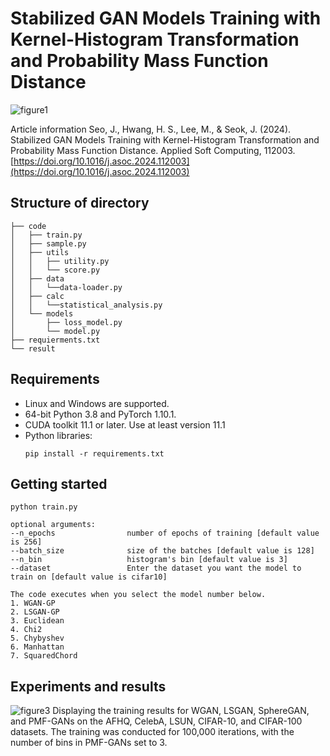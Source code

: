 # Stabilized GAN Models Training with Kernel-Histogram Transformation and Probability Mass Function Distance
![figure1](https://github.com/Jangwon37/PMF-GAN/assets/99333410/f77ad3c8-bd9e-45a8-9812-fe2c124386d6)

Article information
Seo, J., Hwang, H. S., Lee, M., & Seok, J. (2024). Stabilized GAN Models Training with Kernel-Histogram Transformation and Probability Mass Function Distance. Applied Soft Computing, 112003. 
[https://doi.org/10.1016/j.asoc.2024.112003](https://doi.org/10.1016/j.asoc.2024.112003)

## Structure of directory
```
├── code
│   ├── train.py
│   ├── sample.py
│   ├── utils
│   │   ├── utility.py
│   │   └── score.py
│   ├── data
│   │   └──data-loader.py
│   ├── calc
│   │   └──statistical_analysis.py
│   └── models
│       ├── loss_model.py
│       └── model.py
├── requierments.txt
└── result
```

## Requirements
+ Linux and Windows are supported.
+ 64-bit Python 3.8 and PyTorch 1.10.1.
+ CUDA toolkit 11.1 or later. Use at least version 11.1 
+ Python libraries:
    ```
    pip install -r requirements.txt
    ```

## Getting started
```
python train.py

optional arguments:
--n_epochs                number of epochs of training [default value is 256]
--batch_size              size of the batches [default value is 128]
--n_bin                   histogram's bin [default value is 3]
--dataset                 Enter the dataset you want the model to train on [default value is cifar10]

The code executes when you select the model number below.
1. WGAN-GP
2. LSGAN-GP
3. Euclidean
4. Chi2
5. Chybyshev
6. Manhattan
7. SquaredChord
```

## Experiments and results
![figure3](https://github.com/Jangwon37/PMF-GAN/assets/99333410/cf8e024a-ac00-4daf-ba56-2359200c2a9b)
Displaying the training results for WGAN, LSGAN, SphereGAN, and PMF-GANs on the AFHQ, CelebA, LSUN, CIFAR-10, and CIFAR-100 datasets. The training was conducted for 100,000 iterations, with the number of bins in PMF-GANs set to 3.
